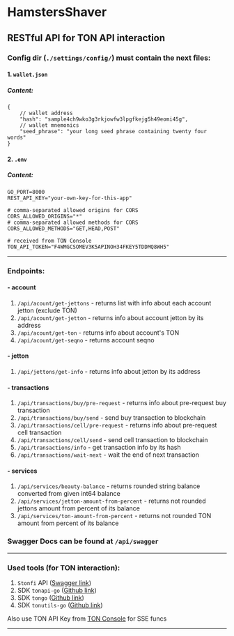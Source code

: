 # HamstersShaver

## RESTful API for TON API interaction


### Config dir (`./settings/config/`) must contain the next files:

#### 1. `wallet.json`
##### Content:

```json5
{
	// wallet address
	"hash": "sample4ch9wko3g3rkjowfw3lpgfkejg5h49eomi45g",
	// wallet mnemonics
	"seed_phrase": "your long seed phrase containing twenty four words"
}
```

#### 2. `.env`
##### Content:

```dotenv
GO_PORT=8000
REST_API_KEY="your-own-key-for-this-app"

# comma-separated allowed origins for CORS
CORS_ALLOWED_ORIGINS="*"
# comma-separated allowed methods for CORS
CORS_ALLOWED_METHODS="GET,HEAD,POST"

# received from TON Console
TON_API_TOKEN="F4WMGCSOMEV3K5APINOH34FKEY5TDDMQ8WH5"

```

<hr>

### Endpoints:

#### - account
1. `/api/acount/get-jettons` - returns list with info about each account jetton (exclude TON)
2. `/api/acount/get-jetton` - returns info about account jetton by its address
3. `/api/acount/get-ton` - returns info about account's TON
4. `/api/acount/get-seqno` - returns account seqno

#### - jetton
1. `/api/jettons/get-info` - returns info about jetton by its address

#### - transactions
1. `/api/transactions/buy/pre-request` - returns info about pre-request buy transaction
2. `/api/transactions/buy/send` - send buy transaction to blockchain
3. `/api/transactions/cell/pre-request` - returns info about pre-request cell transaction
4. `/api/transactions/cell/send` - send cell transaction to blockchain
5. `/api/transactions/info` - get transaction info by its hash
6. `/api/transactions/wait-next` - wait the end of next transaction

#### - services
1. `/api/services/beauty-balance` - returns rounded string balance converted from given int64 balance
2. `/api/services/jetton-amount-from-percent` - returns not rounded jettons amount from percent of its balance
3. `/api/services/ton-amount-from-percent` - returns not rounded TON amount from percent of its balance


### Swagger Docs can be found at `/api/swagger`

<hr>

### Used tools (for TON interaction):

1. `Stonfi` API ([Swagger link](https://api.ston.fi/swagger-ui/))
2. SDK `tonapi-go` ([Github link](https://github.com/tonkeeper/tonapi-go))
3. SDK `tongo` ([Github link](https://github.com/tonkeeper/tongo))
4. SDK `tonutils-go` ([Github link](https://github.com/xssnick/tonutils-go))

Also use TON API Key from [TON Console](https://tonconsole.com/tonapi/api-keys) for SSE funcs

<hr>
